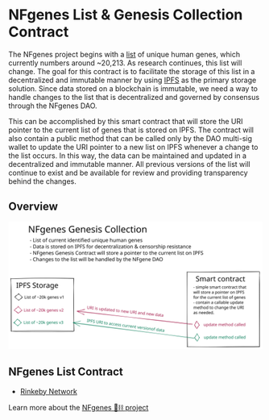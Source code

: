 # NFgenes List & Genesis Collection Contract
The NFgenes project begins with a [list](https://github.com/nfgenes/nfgenes_list/tree/main/data#nfgenes-list) of unique human genes, which currently numbers around ~20,213. As research continues, this list will change. The goal for this contract is to facilitate the storage of this list in a decentralized and immutable manner by using [IPFS](https://ipfs.io/) as the primary storage solution. Since data stored on a blockchain is immutable, we need a way to handle changes to the list that is decentralized and governed by consensus through the NFgenes DAO.

This can be accomplished by this smart contract that will store the URI pointer to the current list of genes that is stored on IPFS. The contract will also contain a public method that can be called only by the DAO multi-sig wallet to update the URI pointer to a new list on IPFS whenever a change to the list occurs. In this way, the data can be maintained and updated in a decentralized and immutable manner. All previous versions of the list will continue to exist and be available for review and providing transparency behind the changes.

## Overview
![NFgenes List Overview](https://github.com/nfgenes/nfgenes_list/blob/main/NFgenes_Genesis_List_Overview.svg)

## NFgenes List Contract
- [Rinkeby Network](https://rinkeby.etherscan.io/address/0xfb5b218698ca952fcca7e6d27955de0df639138a)

Learn more about the [NFgenes 🧬⛓ project](https://github.com/nfgenes/overview#nfgenes-nonfungible-genes-overview)
